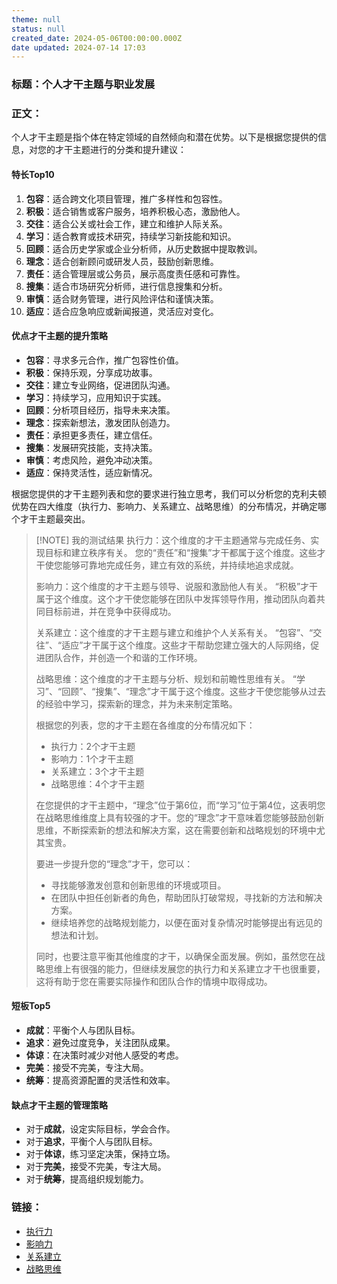 ```yaml
---
theme: null
status: null
created_date: 2024-05-06T00:00:00.000Z
date updated: 2024-07-14 17:03
---
```

### **标题**：个人才干主题与职业发展

### **正文**：

个人才干主题是指个体在特定领域的自然倾向和潜在优势。以下是根据您提供的信息，对您的才干主题进行的分类和提升建议：

#### 特长Top10

1. **包容**：适合跨文化项目管理，推广多样性和包容性。
2. **积极**：适合销售或客户服务，培养积极心态，激励他人。
3. **交往**：适合公关或社会工作，建立和维护人际关系。
4. **学习**：适合教育或技术研究，持续学习新技能和知识。
5. **回顾**：适合历史学家或企业分析师，从历史数据中提取教训。
6. **理念**：适合创新顾问或研发人员，鼓励创新思维。
7. **责任**：适合管理层或公务员，展示高度责任感和可靠性。
8. **搜集**：适合市场研究分析师，进行信息搜集和分析。
9. **审慎**：适合财务管理，进行风险评估和谨慎决策。
10. **适应**：适合应急响应或新闻报道，灵活应对变化。

#### 优点才干主题的提升策略

- **包容**：寻求多元合作，推广包容性价值。
- **积极**：保持乐观，分享成功故事。
- **交往**：建立专业网络，促进团队沟通。
- **学习**：持续学习，应用知识于实践。
- **回顾**：分析项目经历，指导未来决策。
- **理念**：探索新想法，激发团队创造力。
- **责任**：承担更多责任，建立信任。
- **搜集**：发展研究技能，支持决策。
- **审慎**：考虑风险，避免冲动决策。
- **适应**：保持灵活性，适应新情况。

根据您提供的才干主题列表和您的要求进行独立思考，我们可以分析您的克利夫顿优势在四大维度（执行力、影响力、关系建立、战略思维）的分布情况，并确定哪个才干主题最突出。

> [!NOTE] 我的测试结果
> 执行力：这个维度的才干主题通常与完成任务、实现目标和建立秩序有关。
> 您的“责任”和“搜集”才干都属于这个维度。这些才干使您能够可靠地完成任务，建立有效的系统，并持续地追求成就。
>
> 影响力：这个维度的才干主题与领导、说服和激励他人有关。
> “积极”才干属于这个维度。这个才干使您能够在团队中发挥领导作用，推动团队向着共同目标前进，并在竞争中获得成功。
>
> 关系建立：这个维度的才干主题与建立和维护个人关系有关。
> “包容”、“交往”、“适应”才干属于这个维度。这些才干帮助您建立强大的人际网络，促进团队合作，并创造一个和谐的工作环境。
>
> 战略思维：这个维度的才干主题与分析、规划和前瞻性思维有关。
> “学习”、“回顾”、“搜集”、“理念”才干属于这个维度。这些才干使您能够从过去的经验中学习，探索新的理念，并为未来制定策略。
>
> 根据您的列表，您的才干主题在各维度的分布情况如下：
>
> - 执行力：2个才干主题
> - 影响力：1个才干主题
> - 关系建立：3个才干主题
> - 战略思维：4个才干主题
>
> 在您提供的才干主题中，“理念”位于第6位，而“学习”位于第4位，这表明您在战略思维维度上具有较强的才干。您的“理念”才干意味着您能够鼓励创新思维，不断探索新的想法和解决方案，这在需要创新和战略规划的环境中尤其宝贵。
>
> 要进一步提升您的“理念”才干，您可以：
>
> - 寻找能够激发创意和创新思维的环境或项目。
> - 在团队中担任创新者的角色，帮助团队打破常规，寻找新的方法和解决方案。
> - 继续培养您的战略规划能力，以便在面对复杂情况时能够提出有远见的想法和计划。
>
> 同时，也要注意平衡其他维度的才干，以确保全面发展。例如，虽然您在战略思维上有很强的能力，但继续发展您的执行力和关系建立才干也很重要，这将有助于您在需要实际操作和团队合作的情境中取得成功。

#### 短板Top5

- **成就**：平衡个人与团队目标。
- **追求**：避免过度竞争，关注团队成果。
- **体谅**：在决策时减少对他人感受的考虑。
- **完美**：接受不完美，专注大局。
- **统筹**：提高资源配置的灵活性和效率。

#### 缺点才干主题的管理策略

- 对于**成就**，设定实际目标，学会合作。
- 对于**追求**，平衡个人与团队目标。
- 对于**体谅**，练习坚定决策，保持立场。
- 对于**完美**，接受不完美，专注大局。
- 对于**统筹**，提高组织规划能力。

### **链接**：

- [执行力](20230506-002)
- [影响力](20230506-007)
- [关系建立](20230506-004)
- [战略思维](20230506-001)

